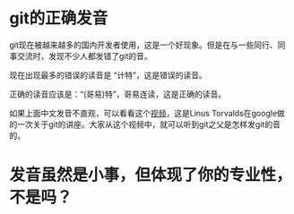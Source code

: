 # git的正确发音

git现在被越来越多的国内开发者使用，这是一个好现象。但是在与一些同行、同事交流时，发现不少人都发错了git的音。

现在出现最多的错误的读音是 “计特”，这是错误的读音。

正确的读音应该是：“(哥易)特”，哥易连读，这是正确的读音。

如果上面中文发音不直观，可以看看这个[视频](https://www.youtube.com/watch?v=4XpnKHJAok8)，这是Linus Torvalds在google做的一次关于git的讲座。大家从这个视频中，就可以听到git之父是怎样发git的音的。

# 发音虽然是小事，但体现了你的专业性，不是吗？

